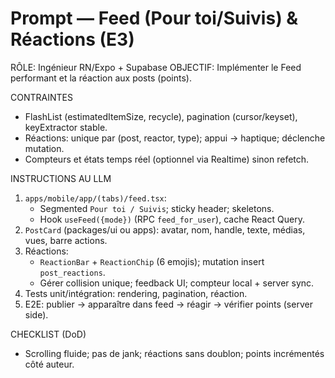 # Prompt — Feed (Pour toi/Suivis) & Réactions (E3)

RÔLE: Ingénieur RN/Expo + Supabase
OBJECTIF: Implémenter le Feed performant et la réaction aux posts (points).

CONTRAINTES
- FlashList (estimatedItemSize, recycle), pagination (cursor/keyset), keyExtractor stable.
- Réactions: unique par (post, reactor, type); appui → haptique; déclenche mutation.
- Compteurs et états temps réel (optionnel via Realtime) sinon refetch.

INSTRUCTIONS AU LLM
1) `apps/mobile/app/(tabs)/feed.tsx`:
   - Segmented `Pour toi / Suivis`; sticky header; skeletons.
   - Hook `useFeed({mode})` (RPC `feed_for_user`), cache React Query.
2) `PostCard` (packages/ui ou apps): avatar, nom, handle, texte, médias, vues, barre actions.
3) Réactions:
   - `ReactionBar` + `ReactionChip` (6 emojis); mutation insert `post_reactions`.
   - Gérer collision unique; feedback UI; compteur local + server sync.
4) Tests unit/intégration: rendering, pagination, réaction.
5) E2E: publier → apparaître dans feed → réagir → vérifier points (server side).

CHECKLIST (DoD)
- Scrolling fluide; pas de jank; réactions sans doublon; points incrémentés côté auteur.

